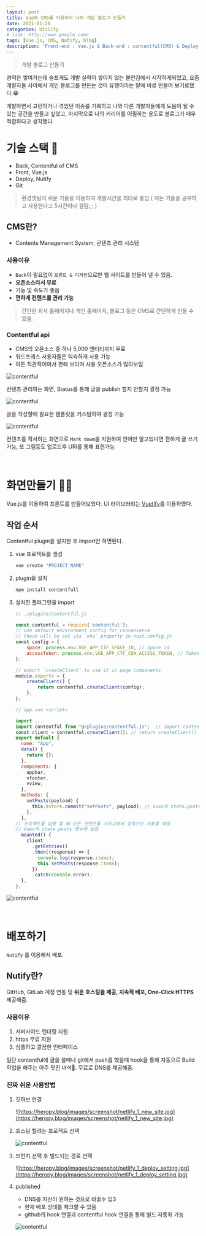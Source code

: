 ```yaml
---
layout: post
title: Vue와 CMS를 이용하여 나의 개발 블로그 만들기
date: 2021-01-20
categories: Utility
# link: http://www.google.com/
tags: [Vue.js, CMS, Nutify, blog]
description: 'Front-end : Vue.js & Back-end : contentful(CMS) & Deploy : Nutify'
---
```


> 개발 블로그 만들기

경력은 쌓여가는데 슬프게도 개발 실력이 쌓이지 않는 불안감에서 시작하게되었고, 요즘 개발자들 사이에서 개인 블로그를 만든는 것이 유행이라는 말에 바로 만들어 보기로했다.😁

개발하면서 고민하거나 겪었던 이슈를 기록하고 나와 다른 개발자들에게 도움이 될 수 있는 공간을 만들고 싶었고, 마지막으로 나의 커리어를 어필하는 용도로 블로그가 매우 적합하다고 생각했다.

# 기술 스택 🔨

-   Back, Contentful of CMS
-   Front, Vue.js
-   Deploy, Nutify
-   Git

> 환경셋팅이 쉬운 기술을 이용하여 개발시간을 최대로 줄임 ( 저는 기술을 공부하고 사용한다고 5시간이나 걸림;;; )

## CMS란?

-   Contents Management System, 콘텐츠 관리 시스템

### 사용이유

-   `Back`이 필요없이 `프론트 & 디자인`으로만 웹 사이트를 만들어 낼 수 있음.
-   **오픈소스라서 무료**
-   기능 및 속도가 좋음
-   **편하게 컨텐츠를 관리 가능**

> 간단한 회사 홈페이지나 개인 홈페이지, 블로그 등은 CMS로 간단하게 만들 수 있음.

### Contentful api

-   CMS의 오픈소스 중 하나 5,000 엔티티까지 무료
-   워드프레스 사용자들은 익숙하게 사용 가능
-   여튼 직관적이여서 편해 보이며 사용 오픈소스가 많아보임

![contentful](/assets/posts/make-dev-blog/Untitled00.png)

컨텐츠 관리하는 화면, Status를 통해 글을 publish 할지 안할지 결정 가능

![contentful](/assets/posts/make-dev-blog/Untitled01.png)

글을 작성할때 필요한 템플릿을 커스텀하여 결정 가능

![contentful](/assets/posts/make-dev-blog/Untitled02.png)

컨텐츠를 작서하는 화면으로 `Mark dowm`을 지원하여 언어만 알고있다면 편하게 글 쓰기 가능, 또 그림등도 업로드후 URI를 통해 표현가능

<br>

# 화면만들기 👨‍💻

Vue.js를 이용하여 프론트를 만들어보았다. UI 라이브러리는 [Vuetify](https://vuetifyjs.com/en/)를 이용하였다.

## 작업 순서

Contentful plugin을 설치한 후 import만 하면된다.

1. vue 프로젝트를 생성

    ```bash
    vue create "PROJECT_NAME"
    ```

2. plugin을 설치

    ```bash
    npm install contentfull
    ```

3. 설치한 플러그인을 import

    ```jsx
    // ./plugins/contentful.js

    const contentful = require('contentful');
    // use default environment config for convenience
    // these will be set via `env` property in nuxt.config.js
    const config = {
    	space: process.env.VUE_APP_CTF_SPACE_ID, // Space id
    	accessToken: process.env.VUE_APP_CTF_CDA_ACCESS_TOKEN, // Token
    };

    // export `createClient` to use it in page components
    module.exports = {
    	createClient() {
    		return contentful.createClient(config);
    	},
    };
    ```

    ```jsx
    // app.vue <script>

    import ...
    import contentful from "@/plugins/contentful.js";  // import contentful
    const client = contentful.createClient(); // return createClient()
    export default {
      name: "App",
      data() {
        return {};
      },
      components: {
        appbar,
        vfooter,
        vview,
      },
      methods: {
        setPosts(payload) {
          this.$store.commit("setPosts", payload); // vuex의 state.posts에 넣는 메소드
        },
      },
    // 프로젝트를 실행 할 때 모든 컨텐츠를 가지고와서 정적으로 사용할 예정
    // Vuex의 state.posts 변수에 담김
      mounted() {
        client
          .getEntries()
          .then((response) => {
            console.log(response.items);
            this.setPosts(response.items);
          })
          .catch(console.error);
      },
    };

    ```

![contentful](/assets/posts/make-dev-blog/Untitled03.png)

<br>

# 배포하기

`Nutify` 를 이용해서 배포.

## Nutify란?

GitHub, GitLab 계정 연동 및 **쉬운 호스팅을 제공, 지속적 배포, One-Click HTTPS** 제공해줌.

### 사용이유

1. 서버사이드 렌더링 지원
2. https 무료 지원
3. 심플하고 깔끔한 인터페이스

일단 contentful에 글을 쓸때나 git에서 push를 했을때 hook을 통해 자동으로 Build 작업을 해주는 아주 멋진 녀석🤣. 무료로 DNS를 제공해줌.

### 진짜 쉬운 사용방법

1. 깃허브 연결

    ![https://heropy.blog/images/screenshot/netlify_1_new_site.jpg](https://heropy.blog/images/screenshot/netlify_1_new_site.jpg)

2. 호스팅 할려는 프로젝트 선택

    ![contentful](/assets/posts/make-dev-blog/Untitled04.png)

3. 브런치 선택 후 빌드되는 경로 선택

    ![https://heropy.blog/images/screenshot/netlify_1_deploy_setting.jpg](https://heropy.blog/images/screenshot/netlify_1_deploy_setting.jpg)

4. published

    -   DNS를 자신이 원하는 것으로 바꿀수 있3
    -   현재 배포 상테를 체크할 수 있음
    -   github의 hook 연결과 contentful hook 연결을 통해 빌드 자동화 가능

    ![contentful](/assets/posts/make-dev-blog/Untitled05.png)
